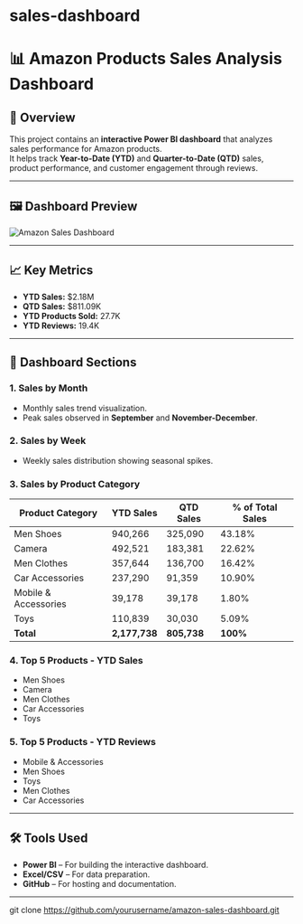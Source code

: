# sales-dashboard
# 📊 Amazon Products Sales Analysis Dashboard

## 📌 Overview
This project contains an **interactive Power BI dashboard** that analyzes sales performance for Amazon products.  
It helps track **Year-to-Date (YTD)** and **Quarter-to-Date (QTD)** sales, product performance, and customer engagement through reviews.

---

## 🖼 Dashboard Preview
![Amazon Sales Dashboard](images/sales_dashboard.png)

---

## 📈 Key Metrics
- **YTD Sales:** $2.18M
- **QTD Sales:** $811.09K
- **YTD Products Sold:** 27.7K
- **YTD Reviews:** 19.4K

---

## 📂 Dashboard Sections

### 1. **Sales by Month**
- Monthly sales trend visualization.
- Peak sales observed in **September** and **November-December**.

### 2. **Sales by Week**
- Weekly sales distribution showing seasonal spikes.

### 3. **Sales by Product Category**
| Product Category       | YTD Sales | QTD Sales | % of Total Sales |
|------------------------|-----------|-----------|------------------|
| Men Shoes              | 940,266   | 325,090   | 43.18%           |
| Camera                 | 492,521   | 183,381   | 22.62%           |
| Men Clothes            | 357,644   | 136,700   | 16.42%           |
| Car Accessories        | 237,290   | 91,359    | 10.90%           |
| Mobile & Accessories   | 39,178    | 39,178    | 1.80%            |
| Toys                   | 110,839   | 30,030    | 5.09%            |
| **Total**              | **2,177,738** | **805,738** | **100%**       |

### 4. **Top 5 Products - YTD Sales**
- Men Shoes
- Camera
- Men Clothes
- Car Accessories
- Toys

### 5. **Top 5 Products - YTD Reviews**
- Mobile & Accessories
- Men Shoes
- Toys
- Men Clothes
- Car Accessories

---

## 🛠 Tools Used
- **Power BI** – For building the interactive dashboard.
- **Excel/CSV** – For data preparation.
- **GitHub** – For hosting and documentation.

---


   git clone https://github.com/yourusername/amazon-sales-dashboard.git
